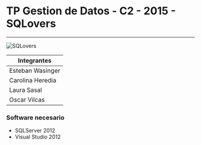 # TP Gestion de Datos - C2 - 2015 - SQLovers

----

![SQLovers](http://www.vgmonline.net/images/covers/s/sqlovers.jpg)

Integrantes |
------------ | 
Esteban Wasinger | 
Carolina Heredia |
Laura Sasal |
Oscar Vilcas |

### Software necesario
* SQLServer 2012
* Visual Studio 2012


